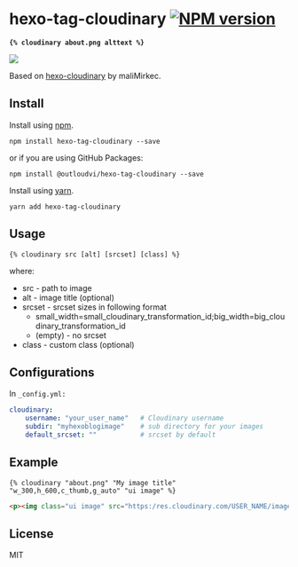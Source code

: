 hexo-tag-cloudinary [![NPM version][npm-image]][npm-url]
================

**`{% cloudinary about.png alttext %}`**

[![](https://nodei.co/npm/hexo-tag-cloudinary.png?global=true)](https://nodei.co/npm/hexo-tag-cloudinary)

Based on [hexo-cloudinary](https://github.com/maliMirkec/hexo-cloudinary) by maliMirkec.

## Install

Install using [npm][npm-url].

```
npm install hexo-tag-cloudinary --save
```

or if you are using GitHub Packages:

```
npm install @outloudvi/hexo-tag-cloudinary --save
```

Install using [yarn][yarn-url].

```
yarn add hexo-tag-cloudinary
```

## Usage

```
{% cloudinary src [alt] [srcset] [class] %}
```

where:
- src - path to image
- alt - image title (optional)
- srcset - srcset sizes in following format
  - small_width=small_cloudinary_transformation_id;big_width=big_cloudinary_transformation_id
  - (empty) - no srcset
- class - custom class (optional)

## Configurations

In `_config.yml:`

``` yaml
cloudinary:
    username: "your_user_name"   # Cloudinary username
    subdir: "myhexoblogimage"    # sub directory for your images
    default_srcset: ""           # srcset by default
```

## Example

``` nunjucks
{% cloudinary "about.png" "My image title" "w_300,h_600,c_thumb,g_auto" "ui image" %}
```

``` html
<p><img class="ui image" src="https:/res.cloudinary.com/USER_NAME/image/upload/w_300,h_600,c_thumb,g_auto/ASSET_DIR/about.png" alt="My image title" ></p>
```

## License
MIT

[homepage]: https://github.com/outloudvi/hexo-tag-cloudinary
[hexo-cloudinary-link]: https://github.com/outloudvi/hexo-tag-cloudinary

[srcset]: https://developer.mozilla.org/en-US/docs/Learn/HTML/Multimedia_and_embedding/Responsive_images

[npm-url]: https://npmjs.org/package/hexo-tag-cloudinary
[npm-image]: http://img.shields.io/npm/v/hexo-tag-cloudinary.svg?style=flat
[npm-downloads]: http://img.shields.io/npm/dm/hexo-tag-cloudinary.svg?style=flat

[yarn-url]: https://yarnpkg.com/en/package/hexo-tag-cloudinary

[Hexo]: http://hexo.io/
[Cloudinary]: http://cloudinary.com/
